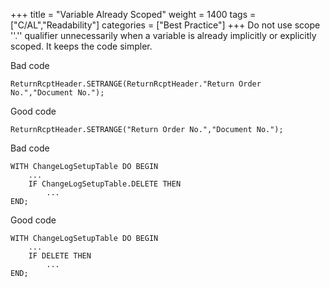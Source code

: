 +++
title = "Variable Already Scoped"
weight = 1400
tags = ["C/AL","Readability"]
categories = ["Best Practice"]
+++
Do not use scope ''.'' qualifier unnecessarily when a variable is already implicitly or explicitly scoped. It keeps the code simpler.

Bad code

```al
ReturnRcptHeader.SETRANGE(ReturnRcptHeader."Return Order No.","Document No.");  
```      
    

Good code

```al
ReturnRcptHeader.SETRANGE("Return Order No.","Document No.");  
```      
    

Bad code

```al
WITH ChangeLogSetupTable DO BEGIN
    ...
    IF ChangeLogSetupTable.DELETE THEN
        ...
END;
```

Good code

```al
WITH ChangeLogSetupTable DO BEGIN
    ...
    IF DELETE THEN
        ...
END;
```
